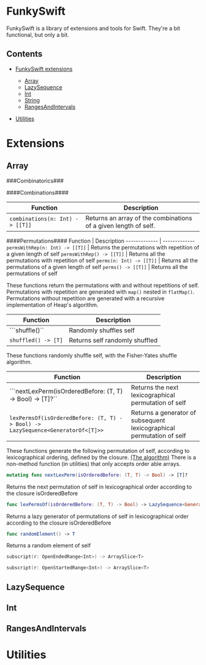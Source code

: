 # FunkySwift

FunkySwift is a library of extensions and tools for Swift. They're a bit functional, but only a bit.

## Contents ##

- [FunkySwift extensions](#extensions)
	- [Array](#array)
	- [LazySequence](#array)
	- [Int](#int)
	- [String](#string)
	- [RangesAndIntervals](#range)

- [Utilities](#utilities)

# Extensions #


## Array ##

###Combinatorics###

####Combinations####

Function  | Description
------------- | -------------
```combinations(n: Int) -> [[T]]```  | Returns an array of the combinations of a given length of self.

####Permutations####
Function  | Description
------------- | -------------
```permsWithRep(n: Int) -> [[T]]```  | Returns the permutations with repetition of a given length of self
```permsWithRep() -> [[T]]```        | Returns all the permutations with repetition of self
```perms(n: Int) -> [[T]]```  | Returns all the permutations of a given length of self
```perms() -> [[T]]```  | Returns all the permutations of self

These functions return the permutations with and without repetitions of self. Permutations with repetition are generated with ```map()``` nested in ```flatMap()```. Permutations without repetition are generated with a recursive implementation of Heap's algorithm.

Function  | Description
------------- | -------------
```shuffle()``  | Randomly shuffles self
```shuffled() -> [T]``` | Returns self randomly shuffled

These functions randomly shuffle self, with the Fisher-Yates shuffle algorithm.

Function  | Description
------------- | -------------
```nextLexPerm(isOrderedBefore: (T, T) -> Bool) -> [T]?``  | Returns the next lexicographical permutation of self
```lexPermsOf(isOrderedBefore: (T, T) -> Bool) -> LazySequence<GeneratorOf<[T]>>``` | Returns a generator of subsequent lexicographical permutation of self

These functions generate the following permutation of self, according to lexicographical ordering, defined by the closure. [(The algorithm)](https://en.wikipedia.org/wiki/Permutation#Generation_in_lexicographic_order) There is a non-method function (in utilities) that only accepts order able arrays.

```swift
mutating func nextLexPerm(isOrderedBefore: (T, T) -> Bool) -> [T]?
```
Returns the next permutation of self in lexicographical order according to the closure isOrderedBefore
```swift
func lexPermsOf(isOrderedBefore: (T, T) -> Bool) -> LazySequence<GeneratorOf<[T]>>
```
Returns a lazy generator of permutations of self in lexicographical order according to the closure isOrderedBefore
```swift
func randomElement() -> T
```
Returns a random element of self
```swift
subscript(r: OpenEndedRange<Int>) -> ArraySlice<T>
```
```swift
subscript(r: OpenStartedRange<Int>) -> ArraySlice<T>
```
## LazySequence ##
## Int ##
## RangesAndIntervals ##
# Utilities #